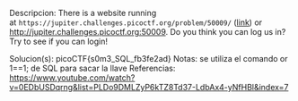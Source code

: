 
Descripcion:
There is a website running at `https://jupiter.challenges.picoctf.org/problem/50009/` ([link](https://jupiter.challenges.picoctf.org/problem/50009/)) or http://jupiter.challenges.picoctf.org:50009. Do you think you can log us in? Try to see if you can login!

Solucion(s):
picoCTF{s0m3_SQL_fb3fe2ad}
Notas:
se utiliza el comando or 1==1;  de SQL para sacar la llave
Referencias:
https://www.youtube.com/watch?v=0EDbUSDqrng&list=PLDo9DMLZyP6kTZ8Td37-LdbAx4-yNfHBl&index=7